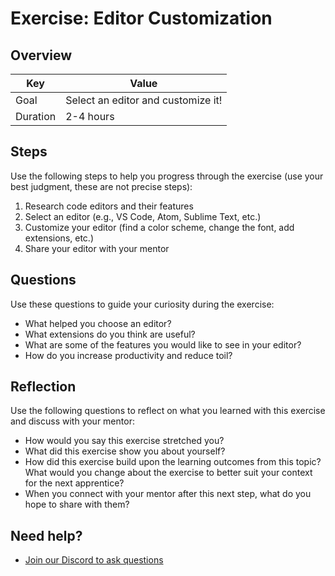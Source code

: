 # Exercise: Editor Customization

## Overview

| Key | Value |
| --- | --- |
| Goal | Select an editor and customize it! |
| Duration | 2-4 hours |

## Steps

Use the following steps to help you progress through the exercise (use your best judgment, these are not precise steps):

1. Research code editors and their features
2. Select an editor (e.g., VS Code, Atom, Sublime Text, etc.)
3. Customize your editor (find a color scheme, change the font, add extensions, etc.)
4. Share your editor with your mentor

## Questions

Use these questions to guide your curiosity during the exercise:

- What helped you choose an editor?
- What extensions do you think are useful?
- What are some of the features you would like to see in your editor?
- How do you increase productivity and reduce toil?

## Reflection

Use the following questions to reflect on what you learned with this exercise and discuss with your mentor:

- How would you say this exercise stretched you? 
- What did this exercise show you about yourself?
- How did this exercise build upon the learning outcomes from this topic? What would you change about the exercise to better suit your context for the next apprentice?
- When you connect with your mentor after this next step, what do you hope to share with them?

## Need help?

- [Join our Discord to ask questions](https://discord.gg/bDVYvG3Czd)
